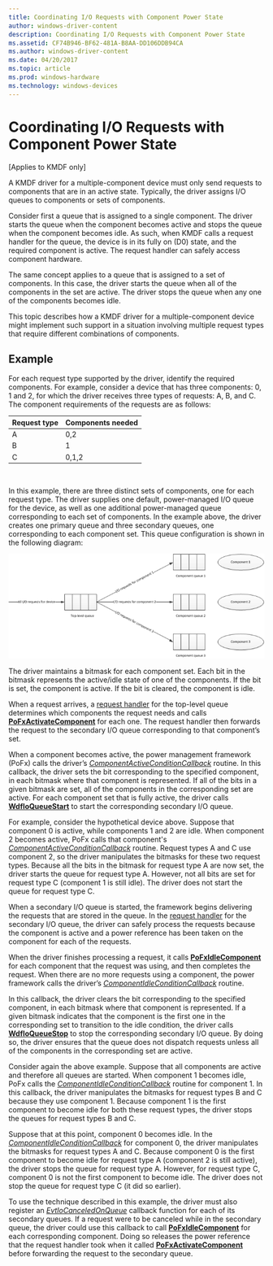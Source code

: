 ```yaml
---
title: Coordinating I/O Requests with Component Power State
author: windows-driver-content
description: Coordinating I/O Requests with Component Power State
ms.assetid: CF74B946-BF62-481A-B8AA-DD106DDB94CA
ms.author: windows-driver-content
ms.date: 04/20/2017
ms.topic: article
ms.prod: windows-hardware
ms.technology: windows-devices
---
```


# Coordinating I/O Requests with Component Power State


\[Applies to KMDF only\]

A KMDF driver for a multiple-component device must only send requests to components that are in an active state. Typically, the driver assigns I/O queues to components or sets of components.

Consider first a queue that is assigned to a single component. The driver starts the queue when the component becomes active and stops the queue when the component becomes idle. As such, when KMDF calls a request handler for the queue, the device is in its fully on (D0) state, and the required component is active. The request handler can safely access component hardware.

The same concept applies to a queue that is assigned to a set of components. In this case, the driver starts the queue when all of the components in the set are active. The driver stops the queue when any one of the components becomes idle.

This topic describes how a KMDF driver for a multiple-component device might implement such support in a situation involving multiple request types that require different combinations of components.

## Example


For each request type supported by the driver, identify the required components. For example, consider a device that has three components: 0, 1 and 2, for which the driver receives three types of requests: A, B, and C. The component requirements of the requests are as follows:

| Request type | Components needed |
|--------------|-------------------|
| A            | 0,2               |
| B            | 1                 |
| C            | 0,1,2             |

 

In this example, there are three distinct sets of components, one for each request type.
The driver supplies one default, power-managed I/O queue for the device, as well as one additional power-managed queue corresponding to each set of components. In the example above, the driver creates one primary queue and three secondary queues, one corresponding to each component set. This queue configuration is shown in the following diagram:

![queue implementation for multiple component device](images/multicompqueues.png)

The driver maintains a bitmask for each component set. Each bit in the bitmask represents the active/idle state of one of the components. If the bit is set, the component is active. If the bit is cleared, the component is idle.

When a request arrives, a [request handler](request-handlers.md) for the top-level queue determines which components the request needs and calls [**PoFxActivateComponent**](https://msdn.microsoft.com/library/windows/hardware/hh406650) for each one. The request handler then forwards the request to the secondary I/O queue corresponding to that component’s set.

When a component becomes active, the power management framework (PoFx) calls the driver’s [*ComponentActiveConditionCallback*](https://msdn.microsoft.com/library/windows/hardware/hh406416) routine. In this callback, the driver sets the bit corresponding to the specified component, in each bitmask where that component is represented. If all of the bits in a given bitmask are set, all of the components in the corresponding set are active. For each component set that is fully active, the driver calls [**WdfIoQueueStart**](https://msdn.microsoft.com/library/windows/hardware/ff548478) to start the corresponding secondary I/O queue.

For example, consider the hypothetical device above. Suppose that component 0 is active, while components 1 and 2 are idle. When component 2 becomes active, PoFx calls that component's [*ComponentActiveConditionCallback*](https://msdn.microsoft.com/library/windows/hardware/hh406416) routine. Request types A and C use component 2, so the driver manipulates the bitmasks for these two request types. Because all the bits in the bitmask for request type A are now set, the driver starts the queue for request type A. However, not all bits are set for request type C (component 1 is still idle). The driver does not start the queue for request type C.

When a secondary I/O queue is started, the framework begins delivering the requests that are stored in the queue. In the [request handler](request-handlers.md) for the secondary I/O queue, the driver can safely process the requests because the component is active and a power reference has been taken on the component for each of the requests.

When the driver finishes processing a request, it calls [**PoFxIdleComponent**](https://msdn.microsoft.com/library/windows/hardware/hh406717) for each component that the request was using, and then completes the request. When there are no more requests using a component, the power framework calls the driver’s [*ComponentIdleConditionCallback*](https://msdn.microsoft.com/library/windows/hardware/hh406420) routine.

In this callback, the driver clears the bit corresponding to the specified component, in each bitmask where that component is represented. If a given bitmask indicates that the component is the first one in the corresponding set to transition to the idle condition, the driver calls [**WdfIoQueueStop**](https://msdn.microsoft.com/library/windows/hardware/ff548482) to stop the corresponding secondary I/O queue. By doing so, the driver ensures that the queue does not dispatch requests unless all of the components in the corresponding set are active.

Consider again the above example. Suppose that all components are active and therefore all queues are started. When component 1 becomes idle, PoFx calls the [*ComponentIdleConditionCallback*](https://msdn.microsoft.com/library/windows/hardware/hh406420) routine for component 1. In this callback, the driver manipulates the bitmasks for request types B and C because they use component 1. Because component 1 is the first component to become idle for both these request types, the driver stops the queues for request types B and C.

Suppose that at this point, component 0 becomes idle. In the [*ComponentIdleConditionCallback*](https://msdn.microsoft.com/library/windows/hardware/hh406420) for component 0, the driver manipulates the bitmasks for request types A and C. Because component 0 is the first component to become idle for request type A (component 2 is still active), the driver stops the queue for request type A. However, for request type C, component 0 is not the first component to become idle. The driver does not stop the queue for request type C (it did so earlier).

To use the technique described in this example, the driver must also register an [*EvtIoCanceledOnQueue*](https://msdn.microsoft.com/library/windows/hardware/ff541756) callback function for each of its secondary queues. If a request were to be canceled while in the secondary queue, the driver could use this callback to call [**PoFxIdleComponent**](https://msdn.microsoft.com/library/windows/hardware/hh406717) for each corresponding component. Doing so releases the power reference that the request handler took when it called [**PoFxActivateComponent**](https://msdn.microsoft.com/library/windows/hardware/hh406650) before forwarding the request to the secondary queue.

 

 





